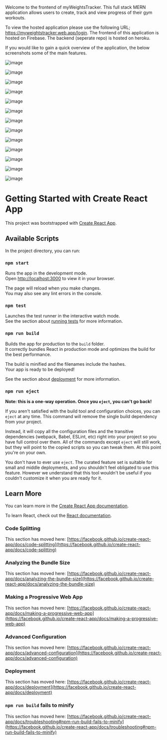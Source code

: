 Welcome to the frontend of myWeightsTracker. This full stack MERN application allows users to create, track and view progress of their gym workouts.

To view the hosted application please use the following URL; https://myweightstracker.web.app/login. The frontend of this application is hosted on Firebase. The backend (seperate repo) is hosted on heroku. 

If you would like to gain a quick overview of the application, the below screenshots some of the main features. 

![image](https://user-images.githubusercontent.com/99369057/214873409-8e663b60-dfc9-4bf0-a1dc-d7383b69d139.png)

![image](https://user-images.githubusercontent.com/99369057/214873546-13813a4a-1693-4fe2-8ca2-41c8e5892c89.png)

![image](https://user-images.githubusercontent.com/99369057/214873594-6d0fa0cc-dd45-4723-8a1b-0d3bc302f1ce.png)

![image](https://user-images.githubusercontent.com/99369057/214873624-e3c631c4-0747-49ec-85e5-9b3447a5f8e1.png)

![image](https://user-images.githubusercontent.com/99369057/214873655-4c8300ba-192e-4105-b502-470947ef0d94.png)

![image](https://user-images.githubusercontent.com/99369057/214873701-0373357c-d874-4d05-b91c-bb5263b6d0ec.png)

![image](https://user-images.githubusercontent.com/99369057/214873732-718e3ce4-af4c-4232-8116-3d67c41531bb.png)

![image](https://user-images.githubusercontent.com/99369057/214873781-5f00fb3e-2ab8-492b-83dc-8751875b8e13.png)

![image](https://user-images.githubusercontent.com/99369057/214873809-99ea580f-c664-4fda-9b5d-b8d5d8b22032.png)

![image](https://user-images.githubusercontent.com/99369057/214873836-0bbc1636-d9d3-45ed-a9e6-47af29727af1.png)

![image](https://user-images.githubusercontent.com/99369057/215341977-c2160441-f914-4b78-b1c9-df471991b532.png)

![image](https://user-images.githubusercontent.com/99369057/214873973-d7fd383f-80f1-4203-89ed-904ec9348a13.png)

![image](https://user-images.githubusercontent.com/99369057/214874007-e4db1d16-b05e-4b8e-97a4-d37db0150d7d.png)

# Getting Started with Create React App

This project was bootstrapped with [Create React App](https://github.com/facebook/create-react-app).

## Available Scripts

In the project directory, you can run:

### `npm start`

Runs the app in the development mode.\
Open [http://localhost:3000](http://localhost:3000) to view it in your browser.

The page will reload when you make changes.\
You may also see any lint errors in the console.

### `npm test`

Launches the test runner in the interactive watch mode.\
See the section about [running tests](https://facebook.github.io/create-react-app/docs/running-tests) for more information.

### `npm run build`

Builds the app for production to the `build` folder.\
It correctly bundles React in production mode and optimizes the build for the best performance.

The build is minified and the filenames include the hashes.\
Your app is ready to be deployed!

See the section about [deployment](https://facebook.github.io/create-react-app/docs/deployment) for more information.

### `npm run eject`

**Note: this is a one-way operation. Once you `eject`, you can't go back!**

If you aren't satisfied with the build tool and configuration choices, you can `eject` at any time. This command will remove the single build dependency from your project.

Instead, it will copy all the configuration files and the transitive dependencies (webpack, Babel, ESLint, etc) right into your project so you have full control over them. All of the commands except `eject` will still work, but they will point to the copied scripts so you can tweak them. At this point you're on your own.

You don't have to ever use `eject`. The curated feature set is suitable for small and middle deployments, and you shouldn't feel obligated to use this feature. However we understand that this tool wouldn't be useful if you couldn't customize it when you are ready for it.

## Learn More

You can learn more in the [Create React App documentation](https://facebook.github.io/create-react-app/docs/getting-started).

To learn React, check out the [React documentation](https://reactjs.org/).

### Code Splitting

This section has moved here: [https://facebook.github.io/create-react-app/docs/code-splitting](https://facebook.github.io/create-react-app/docs/code-splitting)

### Analyzing the Bundle Size

This section has moved here: [https://facebook.github.io/create-react-app/docs/analyzing-the-bundle-size](https://facebook.github.io/create-react-app/docs/analyzing-the-bundle-size)

### Making a Progressive Web App

This section has moved here: [https://facebook.github.io/create-react-app/docs/making-a-progressive-web-app](https://facebook.github.io/create-react-app/docs/making-a-progressive-web-app)

### Advanced Configuration

This section has moved here: [https://facebook.github.io/create-react-app/docs/advanced-configuration](https://facebook.github.io/create-react-app/docs/advanced-configuration)

### Deployment

This section has moved here: [https://facebook.github.io/create-react-app/docs/deployment](https://facebook.github.io/create-react-app/docs/deployment)

### `npm run build` fails to minify

This section has moved here: [https://facebook.github.io/create-react-app/docs/troubleshooting#npm-run-build-fails-to-minify](https://facebook.github.io/create-react-app/docs/troubleshooting#npm-run-build-fails-to-minify)
